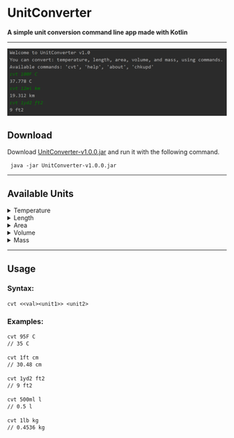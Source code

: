 <!--Version-1.0.0-->

# UnitConverter

**A simple unit conversion command line app made with Kotlin**

***

<img src="screenshots/UnitConverter.png">

## Download
Download [UnitConverter-v1.0.0.jar]() and run it with the following command.

```
 java -jar UnitConverter-v1.0.0.jar
```

***

## Available Units

<details>
<summary>Temperature</summary>
* 'F', 'C', 'K'
</details>

<details>
<summary>Length</summary>
* 'mm', 'cm', 'm', 'km', 'in', 'ft', 'yd', 'mi'
</details>


<details>
<summary>Area</summary>
* 'ac', 'mm2', 'cm2', 'm2', 'ha', 'km2', 'in2', 'ft2', 'yd2', 'mi2'
</details>


<details>
<summary>Volume</summary>
* 'mm3', 'ml', 'l', 'm3', 'km3', 'in3', 'ft3', 'yd3', 'mi3', 'gal', 'qt', 'pt', 'c', 'floz', 'tbsp', 'tsp', 'impgal', 'impqt', 'imppt', 'impc', 'impfloz', 'imptbsp', 'imptsp'
</details>


<details>
<summary>Mass</summary>
* 'mg', 'g', 'kg', 't', 'lb', 'oz', 'ton', 'impton', 'st', 'impst'
</details>

***

## Usage

### Syntax:
```
cvt <<val><unit1>> <unit2>
```

### Examples:
```
cvt 95F C
// 35 C

cvt 1ft cm
// 30.48 cm

cvt 1yd2 ft2
// 9 ft2

cvt 500ml l
// 0.5 l

cvt 1lb kg
// 0.4536 kg
```